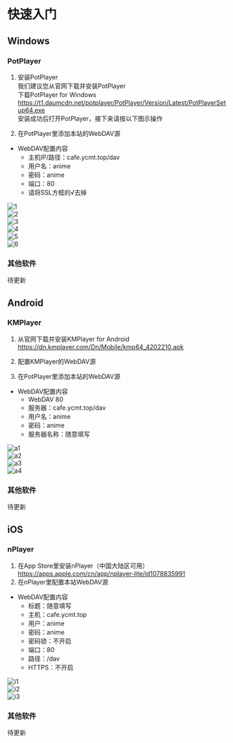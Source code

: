 # 快速入门  
## Windows  
### PotPlayer  
  
1. 安装PotPlayer  
我们建议您从官网下载并安装PotPlayer  
下载PotPlayer for Windows  
<https://t1.daumcdn.net/potplayer/PotPlayer/Version/Latest/PotPlayerSetup64.exe>  
安装成功后打开PotPlayer，接下来请按以下图示操作  

2. 在PotPlayer里添加本站的WebDAV源  
- WebDAV配置内容  
  - 主机IP/路径：cafe.ycmt.top/dav  
  - 用户名：anime  
  - 密码：anime  
  - 端口：80  
  - 请将SSL方框的√去掉  

![1](http://cafe.ycmt.top/d/user/pic/1.png)  
![2](http://cafe.ycmt.top/d/user/pic/2.png)  
![3](http://cafe.ycmt.top/d/user/pic/3.png)  
![4](http://cafe.ycmt.top/d/user/pic/4.png)  
![5](http://cafe.ycmt.top/d/user/pic/5.png)  
![6](http://cafe.ycmt.top/d/user/pic/6.png)  

### 其他软件  
待更新  

## Android  
### KMPlayer  
1. 从官网下载并安装KMPlayer for Android  
https://dn.kmplayer.com/Dn/Mobile/kmp64_4202210.apk  

2. 配置KMPlayer的WebDAV源  
2. 在PotPlayer里添加本站的WebDAV源  
- WebDAV配置内容  
  - WebDAV 80  
  - 服务器：cafe.ycmt.top/dav  
  - 用户名：anime  
  - 密码：anime  
  - 服务器名称：随意填写  

![a1](http://cafe.ycmt.top/d/user/pic/a1.jpg)  
![a2](http://cafe.ycmt.top/d/user/pic/a2.jpg)  
![a3](http://cafe.ycmt.top/d/user/pic/a3.jpg)  
![a4](http://cafe.ycmt.top/d/user/pic/a4.jpg)  

### 其他软件   
待更新  

## iOS  
### nPlayer  
1. 在App Store里安装nPlayer（中国大陆区可用）  
<https://apps.apple.com/cn/app/nplayer-lite/id1078835991>  
2. 在nPlayer里配置本站WebDAV源  
- WebDAV配置内容  
  - 标题：随意填写  
  - 主机：cafe.ycmt.top  
  - 用户：anime  
  - 密码：anime  
  - 密码锁：不开启  
  - 端口：80  
  - 路径：/dav  
  - HTTPS：不开启  

![i1](http://cafe.ycmt.top/d/user/pic/i1.jpg)  
![i2](http://cafe.ycmt.top/d/user/pic/i2.jpg)  
![i3](http://cafe.ycmt.top/d/user/pic/i3.jpg)  

### 其他软件
待更新
